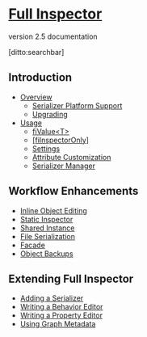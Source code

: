 # [Full Inspector]()
version 2.5 documentation

[ditto:searchbar]

## Introduction

- [Overview]()
    - [Serializer Platform Support](#docs/platforms_serializers)
    - [Upgrading](#docs/upgrading)
- [Usage](#docs/usage)
	- [fiValue&lt;T&gt;](#docs/usage_fivalue)
	- [[fiInspectorOnly]](#docs/usage_fiinspectoronly)
	- [Settings](#docs/usage_settings)
	- [Attribute Customization](#docs/usage_attributes)
	- [Serializer Manager](#docs/usage_serializer_manager)

## Workflow Enhancements

- [Inline Object Editing](#docs/workflow_inline_object_editing)
- [Static Inspector](#docs/workflow_static_inspector)
- [Shared Instance](#docs/workflow_shared_instance)
- [File Serialization](#docs/workflow_file_serialization)
- [Facade](#docs/workflow_facade)
- [Object Backups](#docs/workflow_backups)

## Extending Full Inspector

- [Adding a Serializer](#docs/extending_serializer)
- [Writing a Behavior Editor](#docs/extending_behavior_editor)
- [Writing a Property Editor](#docs/extending_property_editor)
- [Using Graph Metadata](#docs/extending_metadata)